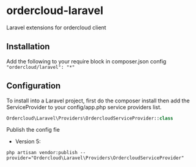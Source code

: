 # ordercloud-laravel
Laravel extensions for ordercloud client

## Installation
Add the following to your require block in composer.json config
``` "ordercloud/laravel": "*" ```

## Configuration
To install into a Laravel project, first do the composer install then add the ServiceProvider to your config/app.php service providers list.
```php 
Ordercloud\Laravel\Providers\OrdercloudServiceProvider::class 
```

Publish the config fie
- Version 5: 
```
php artisan vendor:publish --provider="Ordercloud\Laravel\Providers\OrdercloudServiceProvider"
```
